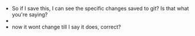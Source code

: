 - So if I save this, I can see the specific changes saved to git? Is that what you're saying?
-
- now it wont change till I say it does, correct?